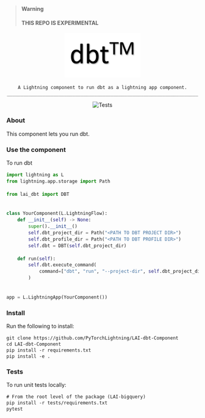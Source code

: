 > **Warning**
>
> #### THIS REPO IS EXPERIMENTAL

<!---:lai-name: dbt--->

<div align="center">
<img src="static/dbt.png" width="200px">

```
A Lightning component to run dbt as a lightning app component.
______________________________________________________________________
```

![Tests](https://github.com/PyTorchLightning/LAI-dbt-Component/actions/workflows/ci-testing.yml/badge.svg)

</div>

### About

This component lets you run dbt.

### Use the component

To run dbt

```python
import lightning as L
from lightning.app.storage import Path

from lai_dbt import DBT


class YourComponent(L.LightningFlow):
    def __init__(self) -> None:
        super().__init__()
        self.dbt_project_dir = Path("<PATH TO DBT PROJECT DIR>")
        self.dbt_profile_dir = Path("<PATH TO DBT PROFILE DIR>")
        self.dbt = DBT(self.dbt_project_dir)

    def run(self):
        self.dbt.execute_command(
            command=["dbt", "run", "--project-dir", self.dbt_project_dir, "--profiles-dir", self.dbt_profile_dir],
        )


app = L.LightningApp(YourComponent())
```

### Install

Run the following to install:

```shell
git clone https://github.com/PyTorchLightning/LAI-dbt-Component
cd LAI-dbt-Component
pip install -r requirements.txt
pip install -e .
```

### Tests

To run unit tests locally:

```shell
# From the root level of the package (LAI-bigquery)
pip install -r tests/requirements.txt
pytest
```
